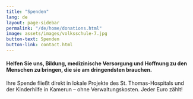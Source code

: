 ```yaml
---
title: "Spenden"
lang: de
layout: page-sidebar
permalink: "/de/home/donations.html"
image: assets/images/volksschule-7.jpg
button-text: Spenden
button-link: contact.html
---
```

#### Helfen Sie uns, Bildung, medizinische Versorgung und Hoffnung zu den Menschen zu bringen, die sie am dringendsten brauchen.

Ihre Spende fließt direkt in lokale Projekte des St. Thomas-Hospitals und der Kinderhilfe in Kamerun – ohne Verwaltungskosten. Jeder Euro zählt!
